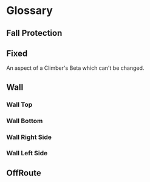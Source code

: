 # Glossary

## Fall Protection

## Fixed

An aspect of a Climber's Beta which can't be changed.

## Wall

### Wall Top

### Wall Bottom

### Wall Right Side

### Wall Left Side

## OffRoute
